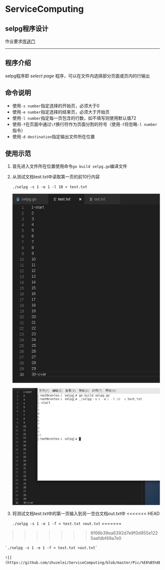 # ServiceComputing
## selpg程序设计

作业要求[传送门](https://pmlpml.github.io/ServiceComputingOnCloud/ex-cli-basic)

-----
## 程序介绍
selpg程序即 *select page* 程序，可以在文件内选择部分页面或页内的行输出 

## 命令说明
* 使用`-s number`指定选择的开始页，必须大于0
* 使用`-e number`指定选择的结束页，必须大于开始页
* 使用`-l number`指定每一页包含的行数，如不填写则使用默认值72
* 使用`-f`在页面中通过`\f`换行符作为页面分割的符号（使用`-f`将忽略`-l number`指令）
* 使用`-d destination`指定输出文件所在位置

## 使用示范
1. 首先进入文件所在位置使用命令`go build selpg.go`编译文件
2. 从测试文档test.txt中读取第一页的前10行内容   

    `./selpg -s 1 -e 1 -l 10 < test.txt`
    
    ![test.txt](https://github.com/zhuzelei/ServiceComputing/blob/master/Pic/test%E9%A2%84%E8%A7%88.png)
    
    ![](https://github.com/zhuzelei/ServiceComputing/blob/master/Pic/测试1.png)
3. 将测试文档test.txt中的第一页输入到另一空白文档out.txt中
<<<<<<< HEAD

    `./selpg -s 1 -e 1 -f < test.txt >out.txt`
=======
>>>>>>> 6f66b39ea6392d7e9f0d955e1225aafdbf49a7e0

    `./selpg -s 1 -e 1 -f < test.txt >out.txt`
    
    ![](https://github.com/zhuzelei/ServiceComputing/blob/master/Pic/%E6%B5%8B%E8%AF%952.png)
